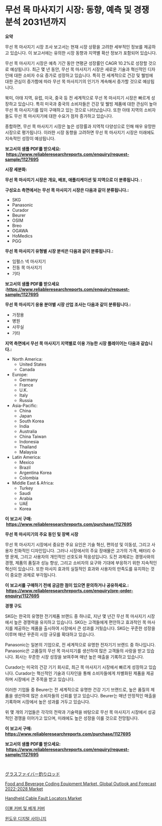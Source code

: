 <p><h1>무선 목 마사지기 시장: 동향, 예측 및 경쟁 분석 2031년까지</h1></p><p><strong>요약</strong></p>
<p><p>무선 목 마사지기 시장 조사 보고서는 현재 시장 상황을 고려한 세부적인 정보를 제공하고 있습니다. 이 보고서에는 유의한 시장 동향과 지역별 확산 정보가 포함되어 있습니다. </p><p>무선 목 마사지기 시장은 예측 기간 동안 연평균 성장률인 CAGR 10.2%로 성장할 것으로 예상됩니다. 최근 몇 년 동안, 무선 목 마사지기 시장은 새로운 기술과 혁신적인 디자인에 대한 소비자 수요 증가로 성장하고 있습니다. 특히 전 세계적으로 건강 및 웰빙에 대한 관심이 증가함에 따라 무선 목 마사지기의 인기가 계속해서 증가할 것으로 예상됩니다.</p><p>북미, 아태 지역, 유럽, 미국, 중국 등 전 세계적으로 무선 목 마사지기 시장은 빠르게 성장하고 있습니다. 특히 미국과 중국의 소비자들은 건강 및 웰빙 제품에 대한 관심이 높아 무선 목 마사지기를 많이 구매하고 있는 것으로 나타났습니다. 또한 아태 지역의 소비자들도 무선 목 마사지기에 대한 수요가 점차 증가하고 있습니다.</p><p>종합하면, 무선 목 마사지기 시장은 높은 성장률과 지역적 다양성으로 인해 매우 유망한 시장으로 평가됩니다. 이러한 시장 동향을 고려하면 무선 목 마사지기 시장은 미래에도 지속적인 성장이 예상됩니다.</p></p>
<p><strong>보고서의 샘플 PDF를 받으세요: &nbsp;<a href="https://www.reliableresearchreports.com/enquiry/request-sample/1127695">https://www.reliableresearchreports.com/enquiry/request-sample/1127695</a></strong></p>
<p><strong>시장 세분화:</strong></p>
<p><strong> 무선 목 마사지기 시장은 개요, 배포, 애플리케이션 및 지역으로 더 분류됩니다. :</strong></p>
<p><strong>구성요소 측면에서는 무선 목 마사지기 시장은 다음과 같이 분류됩니다.:</strong></p>
<p><ul><li>SKG</li><li>Panasonic</li><li>Curador</li><li>Beurer</li><li>OSIM</li><li>Breo</li><li>OGAWA</li><li>HoMedics</li><li>PGG</li></ul></p>
<p><strong> 무선 목 마사지기 유형별 시장 분석은 다음과 같이 분류됩니다.:</strong></p>
<p><ul><li>임펄스 넥 마사지기</li><li>진동 목 마사지기</li><li>기타</li></ul></p>
<p><strong>보고서의 샘플 PDF를 받으세요 :<a href="https://www.reliableresearchreports.com/enquiry/request-sample/1127695">https://www.reliableresearchreports.com/enquiry/request-sample/1127695</a></strong></p>
<p><strong> 무선 목 마사지기 응용 분야별 시장 산업 조사는 다음과 같이 분류됩니다.:</strong></p>
<p><ul><li>가정용</li><li>병원</li><li>사무실</li><li>기타</li></ul></p>
<p><strong>지역 측면에서 무선 목 마사지기 지역별로 이용 가능한 시장 플레이어는 다음과 같습니다.:</strong></p>
<p><ul>
    <li>
        North America:
        <ul>
            <li>United States</li>
            <li>Canada</li>
        </ul>
    </li>
    <li>
        Europe:
        <ul>
            <li>Germany</li>
            <li>France</li>
            <li>U.K.</li>
            <li>Italy</li>
            <li>Russia</li>
        </ul>
    </li>
    <li>
        Asia-Pacific:
        <ul>
            <li>China</li>
            <li>Japan</li>
            <li>South Korea</li>
            <li>India</li>
            <li>Australia</li>
            <li>China Taiwan</li>
            <li>Indonesia</li>
            <li>Thailand</li>
            <li>Malaysia</li>
        </ul>
    </li>
    <li>
        Latin America:
        <ul>
            <li>Mexico</li>
            <li>Brazil</li>
            <li>Argentina Korea</li>
            <li>Colombia</li>
        </ul>
    </li>
    <li>
        Middle East & Africa:
        <ul>
            <li>Turkey</li>
            <li>Saudi</li>
            <li>Arabia</li>
            <li>UAE</li>
            <li>Korea</li>
        </ul>
    </li>
    </ul></p>
<p><strong>이 보고서 구매: &nbsp;<a href="https://www.reliableresearchreports.com/purchase/1127695">https://www.reliableresearchreports.com/purchase/1127695</a></strong></p>
<p><strong>무선 목 마사지기의 주요 동인 및 장벽 시장</strong></p>
<p><p>무선 목 마사지기 시장에서 중요한 주요 요인은 기술 혁신, 편의성 및 이동성, 그리고 사용자 친화적인 디자인입니다. 그러나 시장에서의 주요 장애물은 고가의 가격, 배터리 수명 문제, 그리고 사용자의 개인적인 선호도와 적응성입니다. 도전 과제로는 경쟁사와의 경쟁, 제품의 품질과 성능 향상, 그리고 소비자의 요구와 기대에 부응하기 위한 지속적인 혁신이 있습니다. 또한 마사지 효과의 실질적인 효과와 사용자의 만족도를 유지하는 것이 중요한 과제로 부각됩니다.</p></p>
<p><strong>이 보고서를 구매하기 전에 궁금한 점이 있으면 문의하거나 공유하세요.: &nbsp;<a href="https://www.reliableresearchreports.com/enquiry/pre-order-enquiry/1127695">https://www.reliableresearchreports.com/enquiry/pre-order-enquiry/1127695</a></strong></p>
<p><strong>경쟁 구도</strong></p>
<p><p>SKG는 한국의 유명한 전기제품 브랜드 중 하나로, 지난 몇 년간 무선 목 마사지기 시장에서 높은 경쟁력을 유지하고 있습니다. SKG는 고객들에게 편안하고 효과적인 목 마사지를 제공하는 제품을 출시하여 시장에서 큰 성과를 거뒀습니다. SKG는 꾸준한 성장을 이루며 매년 꾸준히 시장 규모를 확대하고 있습니다.</p><p>Panasonic는 일본의 기업으로, 전 세계적으로 유명한 전자기기 브랜드 중 하나입니다. Panasonic은 고품질의 무선 목 마사지기를 생산하여 많은 고객들의 사랑을 받고 있습니다. 회사는 꾸준한 시장 성장을 보여주며 매년 높은 매출을 기록하고 있습니다.</p><p>Curador는 미국의 건강 기기 회사로, 최근 목 마사지기 시장에서 빠르게 성장하고 있습니다. Curador는 혁신적인 기술과 디자인을 통해 소비자들에게 차별화된 제품을 제공하며 시장에서 큰 주목을 받고 있습니다.</p><p>이러한 기업들 중 Beurer는 전 세계적으로 유명한 건강 기기 브랜드로, 높은 품질의 제품을 생산하여 많은 소비자들의 신뢰를 얻고 있습니다. Beurer는 매년 안정적인 매출을 기록하며 시장에서 높은 성과를 거두고 있습니다. </p><p>위 몇 개의 기업들은 각각의 전략과 기술력을 바탕으로 무선 목 마사지기 시장에서 성공적인 경쟁을 이어가고 있으며, 미래에도 높은 성장을 이룰 것으로 전망됩니다.</p></p>
<p><strong>이 보고서 구매: &nbsp; <a href="https://www.reliableresearchreports.com/purchase/1127695">https://www.reliableresearchreports.com/purchase/1127695</a></strong></p>
<p><strong>보고서의 샘플 PDF를 받으세요: &nbsp;<a href="https://www.reliableresearchreports.com/enquiry/request-sample/1127695">https://www.reliableresearchreports.com/enquiry/request-sample/1127695</a></strong><strong></strong></p>
<p>&nbsp;</p>
<p><p><a href="https://medium.com/@giancarlo642004/%E7%B9%8A%E7%B6%AD%E3%82%AC%E3%83%A9%E3%82%B9%E8%A3%BD%E9%87%A3%E3%82%8A%E7%AB%BF%E5%B8%82%E5%A0%B4%E3%83%A1%E3%83%88%E3%83%AA%E3%82%AF%E3%82%B9%E3%81%AE%E3%83%87%E3%82%B3%E3%83%BC%E3%83%89-%E5%B8%82%E5%A0%B4%E3%82%B7%E3%82%A7%E3%82%A2-%E3%83%88%E3%83%AC%E3%83%B3%E3%83%89-%E6%88%90%E9%95%B7%E3%83%91%E3%82%BF%E3%83%BC%E3%83%B3-cff5216b822a">グラスファイバー釣りロッド</a></p><p><a href="https://view.publitas.com/reportprime-1/food-and-beverage-coding-equipment-market-global-outlook-and-forecast-2022-2028-market-research-report-unlocks-analysis-on-the-market-financial-status-market-size-and-market-revenue-upto-2030/">Food and Beverage Coding Equipment Market, Global Outlook and Forecast 2022-2028 Market</a></p><p><a href="https://changeable-paste-463.notion.site/Handheld-Cable-Fault-Locators-Market-Research-Report-Provides-thorough-Industry-Overview-which-offe-f1d12bf42f3243649ab88e470a8db0ce">Handheld Cable Fault Locators Market</a></p><p><a href="https://medium.com/@darrellockm3ytan895656/%EC%9D%B4%EB%B6%88-%EC%BB%A4%EB%B2%84-%EB%B0%8F-%EB%B2%A0%EA%B0%9C-%EC%BC%80%EC%9D%B4%EC%8A%A4-%EC%8B%9C%EC%9E%A5-%EC%A0%90%EC%9C%A0%EC%9C%A8-%EB%B3%80%ED%99%94-%EB%B0%8F-%EC%8B%9C%EC%9E%A5-%EC%84%B1%EC%9E%A5-%EC%B6%94%EC%9D%B4-2024-2031-7a2706ff6372">이불 커버 및 베개 커버</a></p><p><a href="https://github.com/trmesnao7959541/Market-Research-Report-List-1/blob/main/1436176187726.md">윈도우 디지털 사이니지</a></p></p>